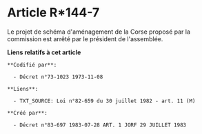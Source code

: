 # Article R*144-7

Le projet de schéma d'aménagement de la Corse proposé par la commission est arrêté par le président de l'assemblée.

**Liens relatifs à cet article**

	**Codifié par**:

	  - Décret n°73-1023 1973-11-08

	**Liens**:

	  - TXT_SOURCE: Loi n°82-659 du 30 juillet 1982 - art. 11 (M)

	**Créé par**:

	  - Décret n°83-697 1983-07-28 ART. 1 JORF 29 JUILLET 1983
